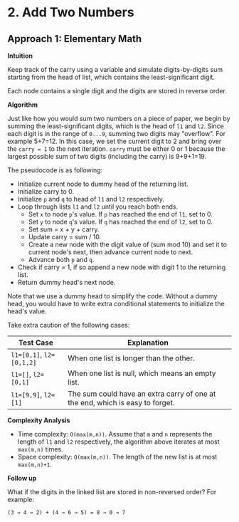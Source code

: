 # 2. Add Two Numbers

## Approach 1: Elementary Math

**Intuition**

Keep track of the carry using a variable and simulate digits-by-digits sum starting from the head of list, which contains the least-significant digit.

Each node contains a single digit and the digits are stored in reverse order.

**Algorithm**

Just like how you would sum two numbers on a piece of paper, we begin by summing the least-significant digits, which is the head of `l1` and `l2`. Since each digit is in the range of `0...9`, summing two digits may "overflow". For example 5+7=12. In this case, we set the current digit to 2 and bring over the `carry = 1` to the next iteration. `carry` must be either 0 or 1 because the largest possible sum of two digits (including the carry) is 9+9+1=19.

The pseudocode is as following:

* Initialize current node to dummy head of the returning list.
* Initialize carry to 0.
* Initialize `p` and `q` to head of `l1` and `l2` respectively.
* Loop through lists `l1` and `l2` until you reach both ends.
  * Set `x` to node `p`'s value. If `p` has reached the end of `l1`, set to 0.
  * Set `y` to node `q`'s value. If `q` has reached the end of `l2`, set to 0.
  * Set sum = x + y + carry.
  * Update carry = sum / 10.
  * Create a new node with the digit value of (sum mod 10) and set it to current node's next, then advance current node to next.
  * Advance both `p` and `q`.
* Check if carry = 1, if so append a new node with digit 1 to the returning list.
* Return dummy head's next node.

Note that we use a dummy head to simplify the code. Without a dummy head, you would have to write extra conditional statements to initialize the head's value.

Take extra caution of the following cases:

| **Test Case** | **Explanation** |
| ------------- | --------------- |
| `l1=[0,1]`, `l2=[0,1,2]` | When one list is longer than the other. |
| `l1=[]`, `l2=[0,1]` | When one list is null, which means an empty list. |
| `l1=[9,9]`, `l2=[1]` | The sum could have an extra carry of one at the end, which is easy to forget. |

**Complexity Analysis**
* Time complexity: `O(max(m,n))`. Assume that `m` and `n` represents the length of `l1` and `l2` respectively, the algorithm above iterates at most `max(m,n)` times.
* Space complexity: `O(max(m,n))`. The length of the new list is at most `max(m,n)+1`.

**Follow up**

What if the digits in the linked list are stored in non-reversed order? For example:

`(3 → 4 → 2) + (4 → 6 → 5) = 8 → 0 → 7`

